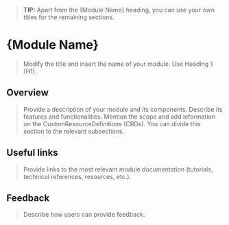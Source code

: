 > **TIP:** Apart from the {Module Name} heading, you can use your own titles for the remaining sections.

# {Module Name}
> Modify the title and insert the name of your module. Use Heading 1 (H1).

## Overview
> Provide a description of your module and its components. Describe its features and functionalities. Mention the scope and add information on the CustomResourceDefinitions (CRDs).
> You can divide this section to the relevant subsections.

## Useful links
> Provide links to the most relevant module documentation (tutorials, technical references, resources, etc.).

## Feedback
> Describe how users can provide feedback.